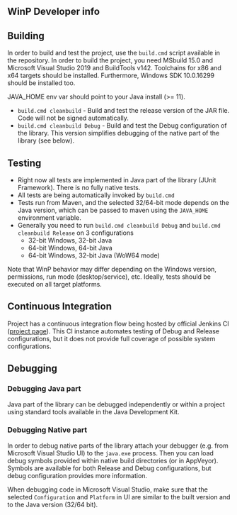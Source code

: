 WinP Developer info
---

## Building

In order to build and test the project, use the `build.cmd` script available in the repository.
In order to build the project, you need MSbuild 15.0 and Microsoft Visual Studio 2019 and BuildTools v142.
Toolchains for x86 and x64 targets should be installed.
Furthermore, Windows SDK 10.0.16299 should be installed too.

JAVA_HOME env var should point to your Java install (>= 11).

* `build.cmd cleanbuild` - Build and test the release version of the JAR file.
Code will not be signed automatically.
* `build.cmd cleanbuild Debug` - Build and test the Debug configuration of the library.
This version simplifies debugging of the native part of the library (see below).

## Testing

* Right now all tests are implemented in Java part of the library (JUnit Framework).
There is no fully native tests.
* All tests are being automatically invoked by `build.cmd`
* Tests run from Maven, and the selected 32/64-bit mode depends on the Java version,
which can be passed to maven using the `JAVA_HOME` environment variable.
* Generally you need to run `build.cmd cleanbuild Debug` and `build.cmd cleanbuild Release` on 3 configurations
  * 32-bit Windows, 32-bit Java
  * 64-bit Windows, 64-bit Java
  * 64-bit Windows, 32-bit Java (WoW64 mode)

Note that WinP behavior may differ depending on the Windows version, permissions, run mode (desktop/service), etc.
Ideally, tests should be executed on all target platforms.

## Continuous Integration

Project has a continuous integration flow being hosted by official Jenkins CI ([project page](https://ci.jenkins.io/job/jenkinsci-libraries/job/winp)).
This CI instance automates testing of Debug and Release configurations,
but it does not provide full coverage of possible system configurations.

## Debugging

### Debugging Java part

Java part of the library can be debugged independently or within a project using standard tools available in the Java Development Kit.

### Debugging Native part

In order to debug native parts of the library attach your debugger (e.g. from Microsoft Visual Studio UI) to the `java.exe` process.
Then you can load debug symbols provided within native build directories (or in AppVeyor).
Symbols are available for both Release and Debug configurations, but debug configuration provides more information.

When debugging code in Microsoft Visual Studio, make sure that the selected `Configuration` and `Platform` in UI are similar to the built version and to the Java version (32/64 bit).

